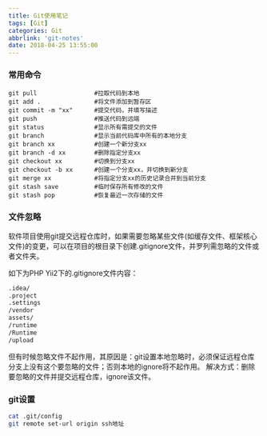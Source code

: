 ```yaml
---
title: Git使用笔记
tags: [Git]
categories: Git
abbrlink: 'git-notes'
date: 2018-04-25 13:55:00
---
```


### 常用命令
```
git pull                #拉取代码到本地
git add .               #将文件添加到暂存区
git commit -m "xx"      #提交代码，并填写描述
git push                #推送代码到远端
git status              #显示所有需提交的文件
git branch              #显示当前代码库中所有的本地分支
git branch xx           #创建一个新分支xx
git branch -d xx        #删除指定分支xx
git checkout xx         #切换到分支xx
git checkout -b xx      #创建一个分支xx，并切换到新分支
git merge xx            #将指定分支xx的历史记录合并到当前分支
git stash save          #临时保存所有修改的文件
git stash pop           #恢复最近一次存储的文件
```

### 文件忽略
软件项目使用git提交远程仓库时，如果需要忽略某些文件(如缓存文件、框架核心文件)的变更，可以在项目的根目录下创建.gitignore文件，并罗列需忽略的文件或者文件夹。

如下为PHP Yii2下的.gitignore文件内容：
``` bash
.idea/
.project
.settings
/vendor
assets/
/runtime
/Runtime
/upload
```
但有时候忽略文件不起作用，其原因是：git设置本地忽略时，必须保证远程仓库分支上没有这个要忽略的文件；否则本地的ignore将不起作用。
解决方式：删除要忽略的文件并提交远程仓库，ignore该文件。

### git设置
```bash
cat .git/config
git remote set-url origin ssh地址
```